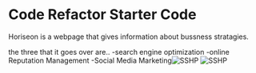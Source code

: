 # Code Refactor Starter Code

Horiseon is a webpage that gives information about bussness stratagies.

the three that it goes over are..
-search engine optimization
-online Reputation Management
-Social Media Marketing![SSHP](https://user-images.githubusercontent.com/108366585/200524897-4e78d16e-e17a-44d5-a197-6a6c6d18c267.png)
![SSHP](https://user-images.githubusercontent.com/108366585/200524910-96747797-8b03-4f9a-b32a-b60cee4e6b53.png)

